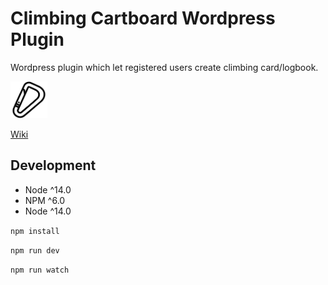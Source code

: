 # Climbing Cartboard Wordpress Plugin

Wordpress plugin which let registered users create climbing card/logbook.

<img src="resources/assets/images/logo.png" height="59" style="padding: 0 10px 0 0" />

[Wiki](https://github.com/gardelin/climbing-card/wiki)

## Development
-   Node ^14.0
-   NPM ^6.0
-   Node ^14.0

`npm install`

`npm run dev`

`npm run watch`
